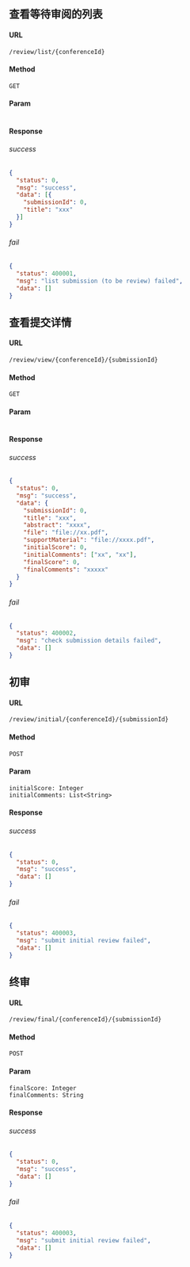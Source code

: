 ## 查看等待审阅的列表
#### URL
```
/review/list/{conferenceId}
```

#### Method
``` 
GET
```

#### Param
``` 
```

#### Response
###### success
```json
{
  "status": 0,
  "msg": "success",
  "data": [{
    "submissionId": 0,
    "title": "xxx"
  }]
}
```
###### fail
```json
{
  "status": 400001,
  "msg": "list submission (to be review) failed",
  "data": []
}
```

## 查看提交详情
#### URL
```
/review/view/{conferenceId}/{submissionId}
```

#### Method
``` 
GET
```

#### Param
``` 
```

#### Response
###### success
```json
{
  "status": 0,
  "msg": "success",
  "data": {
    "submissionId": 0,
    "title": "xxx",
    "abstract": "xxxx",
    "file": "file://xx.pdf",
    "supportMaterial": "file://xxxx.pdf",
    "initialScore": 0,
    "initialComments": ["xx", "xx"],
    "finalScore": 0,
    "finalComments": "xxxxx"
  }
}
```
###### fail
```json
{
  "status": 400002,
  "msg": "check submission details failed",
  "data": []
}
```

## 初审
#### URL
```
/review/initial/{conferenceId}/{submissionId}
```

#### Method
``` 
POST
```

#### Param
``` 
initialScore: Integer
initialComments: List<String>
```

#### Response
###### success
```json
{
  "status": 0,
  "msg": "success",
  "data": []
}
```
###### fail
```json
{
  "status": 400003,
  "msg": "submit initial review failed",
  "data": []
}
```

## 终审
#### URL
```
/review/final/{conferenceId}/{submissionId}
```

#### Method
``` 
POST
```

#### Param
``` 
finalScore: Integer
finalComments: String
```

#### Response
###### success
```json
{
  "status": 0,
  "msg": "success",
  "data": []
}
```
###### fail
```json
{
  "status": 400003,
  "msg": "submit initial review failed",
  "data": []
}
```

